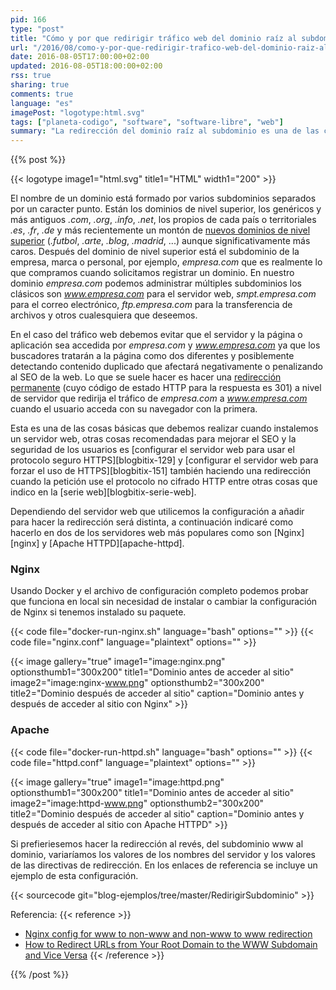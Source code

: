 ```yaml
---
pid: 166
type: "post"
title: "Cómo y por que redirigir tráfico web del dominio raíz al subdominio www (o viceversa)"
url: "/2016/08/como-y-por-que-redirigir-trafico-web-del-dominio-raiz-al-subdominio-www/"
date: 2016-08-05T17:00:00+02:00
updated: 2016-08-05T18:00:00+02:00
rss: true
sharing: true
comments: true
language: "es"
imagePost: "logotype:html.svg"
tags: ["planeta-codigo", "software", "software-libre", "web"]
summary: "La redirección del dominio raíz al subdominio es una de las cosas básicas que es recomendable realizar en todo dominio, para ello hay que añadir algo de configuración propia de cada servidor para realizar la redirección. Junto con usar el uso del protocolo HTTPS y forzar su uso con otra redirección mejoraremos el SEO y evitaremos penalizaciones por contenido duplicado."
---
```


{{% post %}}

{{< logotype image1="html.svg" title1="HTML" width1="200" >}}

El nombre de un dominio está formado por varios subdominios separados por un caracter punto. Están los dominios de nivel superior, los genéricos y más antiguos _.com_, _.org_, _.info_, _.net_, los propios de cada país o territoriales _.es_, _.fr_, _.de_ y más recientemente un montón de [nuevos dominios de nivel superior](https://es.wikipedia.org/wiki/Dominio_de_nivel_superior) (_.futbol_, _.arte_, _.blog_, _.madrid_, ...) aunque significativamente más caros. Después del dominio de nivel superior está el subdominio de la empresa, marca o personal, por ejemplo, _empresa.com_ que es realmente lo que compramos cuando solicitamos registrar un dominio. En nuestro dominio _empresa.com_ podemos administrar múltiples subdominios los clásicos son _www.empresa.com_ para el servidor web, _smpt.empresa.com_ para el correo electrónico, _ftp.empresa.com_ para la transferencia de archivos y otros cualesquiera que deseemos.

En el caso del tráfico web debemos evitar que el servidor y la página o aplicación sea accedida por _empresa.com_ y _www.empresa.com_ ya que los buscadores tratarán a la página como dos diferentes y posiblemente detectando contenido duplicado que afectará negativamente o penalizando al SEO de la web. Lo que se suele hacer es hacer una [redirección permanente](https://es.wikipedia.org/wiki/HTTP_301) (cuyo código de estado HTTP para la respuesta es 301) a nivel de servidor que redirija el tráfico de _empresa.com_ a _www.empresa.com_ cuando el usuario acceda con su navegador con la primera.

Esta es una de las cosas básicas que debemos realizar cuando instalemos un servidor web, otras cosas recomendadas para mejorar el SEO y la seguridad de los usuarios es [configurar el servidor web para usar el protocolo seguro HTTPS][blogbitix-129] y [configurar el servidor web para forzar el uso de HTTPS][blogbitix-151] también haciendo una redirección cuando la petición use el protocolo no cifrado HTTP entre otras cosas que indico en la [serie web][blogbitix-serie-web].

Dependiendo del servidor web que utilicemos la configuración a añadir para hacer la redirección será distinta, a continuación indicaré como hacerlo en dos de los servidores web más populares como son [Nginx][nginx] y [Apache HTTPD][apache-httpd].

### Nginx

Usando Docker y el archivo de configuración completo podemos probar que funciona en local sin necesidad de instalar o cambiar la configuración de Nginx si tenemos instalado su paquete.

{{< code file="docker-run-nginx.sh" language="bash" options="" >}}
{{< code file="nginx.conf" language="plaintext" options="" >}}

{{< image
    gallery="true"
    image1="image:nginx.png" optionsthumb1="300x200" title1="Dominio antes de acceder al sitio"
    image2="image:nginx-www.png" optionsthumb2="300x200" title2="Dominio después de acceder al sitio"
    caption="Dominio antes y después de acceder al sitio con Nginx" >}}

### Apache

{{< code file="docker-run-httpd.sh" language="bash" options="" >}}
{{< code file="httpd.conf" language="plaintext" options="" >}}

{{< image
    gallery="true"
    image1="image:httpd.png" optionsthumb1="300x200" title1="Dominio antes de acceder al sitio"
    image2="image:httpd-www.png" optionsthumb2="300x200" title2="Dominio después de acceder al sitio"
    caption="Dominio antes y después de acceder al sitio con Apache HTTPD" >}}

Si prefieriesemos hacer la redirección al revés, del subdominio www al dominio, variaríamos los valores de los nombres del servidor y los valores de las directivas de redirección. En los enlaces de referencia se incluye un ejemplo de esta configuración.

{{< sourcecode git="blog-ejemplos/tree/master/RedirigirSubdominio" >}}

Referencia:
{{< reference >}}
* [Nginx config for www to non-www and non-www to www redirection](https://easyengine.io/tutorials/nginx/www-non-www-redirection/)
* [How to Redirect URLs from Your Root Domain to the WWW Subdomain and Vice Versa](http://www.thesitewizard.com/apache/redirect-domain-www-subdomain.shtml)
{{< /reference >}}

{{% /post %}}
